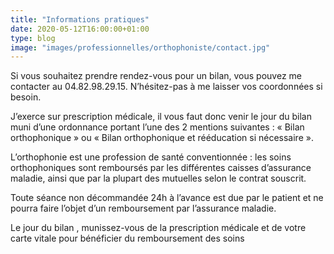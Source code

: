 ```yaml
---
title: "Informations pratiques"
date: 2020-05-12T16:00:00+01:00
type: blog
image: "images/professionnelles/orthophoniste/contact.jpg"
---
```


Si vous souhaitez prendre rendez-vous pour un bilan, vous pouvez me contacter au 04.82.98.29.15. N’hésitez-pas à me laisser vos coordonnées si besoin.

<!--more-->

J’exerce sur prescription médicale, il vous faut donc venir le jour du bilan muni d’une ordonnance portant l’une des 2 mentions suivantes : « Bilan orthophonique » ou « Bilan orthophonique et rééducation si nécessaire ».

L’orthophonie est une profession de santé conventionnée : les soins orthophoniques sont remboursés par les différentes caisses d’assurance maladie, ainsi que par la plupart des mutuelles selon le contrat souscrit.

Toute séance non décommandée 24h à l’avance est due par le patient et ne pourra faire l’objet d’un remboursement par l’assurance maladie.

Le jour du bilan , munissez-vous de la prescription médicale et de votre carte vitale pour bénéficier du remboursement des soins
